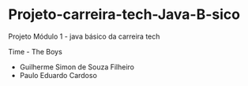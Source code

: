 # Projeto-carreira-tech-Java-B-sico
Projeto Módulo 1 - java básico da carreira tech

Time - The Boys
- Guilherme Simon de Souza Filheiro
- Paulo Eduardo Cardoso
